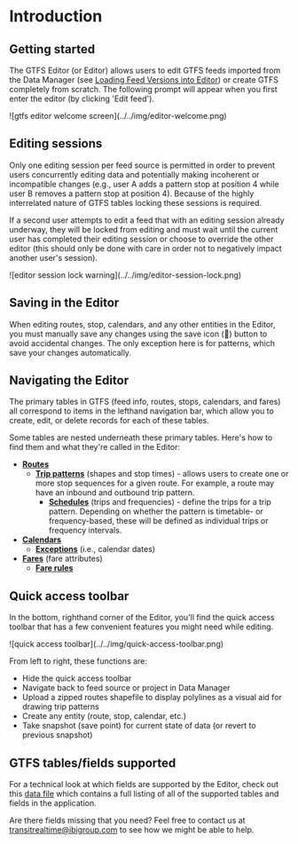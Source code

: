 # Introduction

## Getting started

The GTFS Editor (or Editor) allows users to edit GTFS feeds imported from the Data Manager (see [Loading Feed Versions into Editor](../../user/managing-projects-feeds/#loading-feed-versions-into-editor)) or create GTFS completely from scratch. The following prompt will appear when you first enter the editor (by clicking 'Edit feed').

<div class="img-center">
![gtfs editor welcome screen](../../img/editor-welcome.png)
</div>

## Editing sessions
Only one editing session per feed source is permitted in order to prevent users concurrently editing data and potentially making incoherent or incompatible changes (e.g., user A adds a pattern stop at position 4 while user B removes a pattern stop at position 4). Because of the highly interrelated nature of GTFS tables locking these sessions is required.

If a second user attempts to edit a feed that with an editing session already underway, they will be locked from editing and must wait until the current user has completed their editing session or choose to override the other editor (this should only be done with care in order not to negatively impact another user's session).

<div class="img-center">
![editor session lock warning](../../img/editor-session-lock.png)
</div>


## Saving in the Editor

When editing routes, stop, calendars, and any other entities in the Editor, you must manually save any changes using the save icon (💾) button to avoid accidental changes. The only exception here is for patterns, which save your changes automatically.

## Navigating the Editor

The primary tables in GTFS (feed info, routes, stops, calendars, and fares) all correspond to items in the lefthand navigation bar, which allow you to create, edit, or delete records for each of these tables.

Some tables are nested underneath these primary tables. Here's how to find them and what they're called in the Editor:

- **[Routes](routes)**
    - **[Trip patterns](patterns)** (shapes and stop times) - allows users to create one or more stop sequences for a given route. For example, a route may have an inbound and outbound trip pattern.
        - **[Schedules](schedules)** (trips and frequencies) - define the trips for a trip pattern. Depending on whether the pattern is timetable- or frequency-based, these will be defined as individual trips or frequency intervals.
- **[Calendars](calendars)**
    - **[Exceptions](calendars/#editing-schedule-exceptions)** (i.e., calendar dates)
- **[Fares](fares)** (fare attributes)
    - **[Fare rules](fares/#fare-rules)**

## Quick access toolbar

In the bottom, righthand corner of the Editor, you'll find the quick access toolbar that has a few convenient features you might need while editing.
<div class="img-center">
![quick access toolbar](../../img/quick-access-toolbar.png)
</div>

From left to right, these functions are:

- Hide the quick access toolbar
- Navigate back to feed source or project in Data Manager
- Upload a zipped routes shapefile to display polylines as a visual aid for drawing trip patterns
- Create any entity (route, stop, calendar, etc.)
- Take snapshot (save point) for current state of data (or revert to previous snapshot)

## GTFS tables/fields supported

For a technical look at which fields are supported by the Editor, check out this [data file](https://github.com/ibi-group/datatools-ui/blob/master/gtfs.yml) which contains a full listing of all of the supported tables and fields in the application.

Are there fields missing that you need? Feel free to contact us at <a href="mailto:transitrealtime@ibigroup.com">transitrealtime@ibigroup.com</a> to see how we might be able to help.
